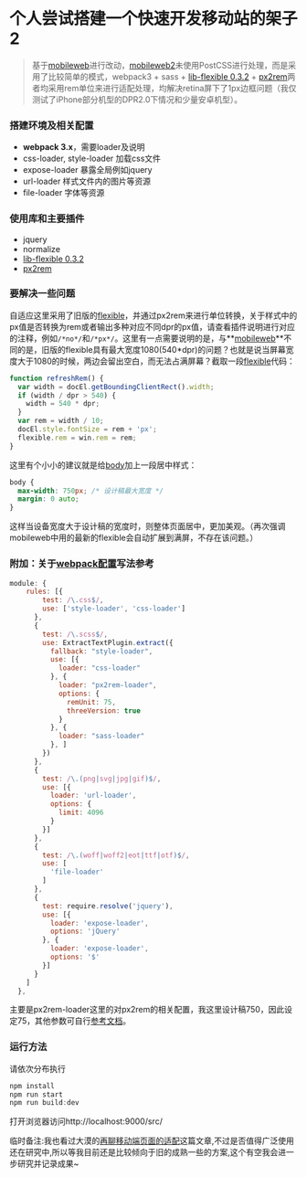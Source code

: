 # 个人尝试搭建一个快速开发移动站的架子2

> 基于[mobileweb](https://github.com/whidy/mobileweb)进行改动，[mobileweb2](https://github.com/whidy/mobileweb2)未使用PostCSS进行处理，而是采用了比较简单的模式，webpack3 + sass + [lib-flexible 0.3.2](https://github.com/amfe/lib-flexible/tree/master) + [px2rem](https://github.com/songsiqi/px2rem)两者均采用rem单位来进行适配处理，均解决retina屏下了1px边框问题（我仅测试了iPhone部分机型的DPR2.0下情况和少量安卓机型）。

### 搭建环境及相关配置

- **webpack 3.x**，需要loader及说明
- css-loader, style-loader 加载css文件
- expose-loader 暴露全局例如jquery
- url-loader 样式文件内的图片等资源
- file-loader 字体等资源

### 使用库和主要插件

- jquery
- normalize
- [lib-flexible 0.3.2](https://github.com/amfe/lib-flexible/tree/master)
- [px2rem](https://github.com/songsiqi/px2rem)

### 要解决一些问题

自适应这里采用了旧版的[flexible](https://github.com/whidy/mobileweb2/blob/master/src/script/flexible.js)，并通过px2rem来进行单位转换，关于样式中的px值是否转换为rem或者输出多种对应不同dpr的px值，请查看插件说明进行对应的注释，例如``/*no*/``和``/*px*/``。这里有一点需要说明的是，与**[mobileweb](https://github.com/whidy/mobileweb)**不同的是，旧版的flexible具有最大宽度1080(540*dpr)的问题？也就是说当屏幕宽度大于1080的时候，两边会留出空白，而无法占满屏幕？截取一段[flexible](https://github.com/whidy/mobileweb2/blob/master/src/script/flexible.js#L69)代码：

```javascript
function refreshRem() {
  var width = docEl.getBoundingClientRect().width;
  if (width / dpr > 540) {
    width = 540 * dpr;
  }
  var rem = width / 10;
  docEl.style.fontSize = rem + 'px';
  flexible.rem = win.rem = rem;
}
```

这里有个小小的建议就是给[body](https://github.com/whidy/mobileweb2/blob/a1faf0ac6dcb5b96130669b5c9e236a68b7d38ab/src/style/index.scss#L5)加上一段居中样式：

```css
body {
  max-width: 750px; /* 设计稿最大宽度 */
  margin: 0 auto;
}
```

这样当设备宽度大于设计稿的宽度时，则整体页面居中，更加美观。（再次强调mobileweb中用的最新的flexible会自动扩展到满屏，不存在该问题。）

### 附加：关于[webpack配置](https://github.com/whidy/mobileweb2/blob/master/webpack.dev.js)写法参考

```javascript
module: {
    rules: [{
        test: /\.css$/,
        use: ['style-loader', 'css-loader']
      },
      {
        test: /\.scss$/,
        use: ExtractTextPlugin.extract({
          fallback: "style-loader",
          use: [{
            loader: "css-loader"
          }, {
            loader: "px2rem-loader",
            options: {
              remUnit: 75,
              threeVersion: true
            }
          }, {
            loader: "sass-loader"
          }, ]
        })
      },
      {
        test: /\.(png|svg|jpg|gif)$/,
        use: [{
          loader: 'url-loader',
          options: {
            limit: 4096
          }
        }]
      },
      {
        test: /\.(woff|woff2|eot|ttf|otf)$/,
        use: [
          'file-loader'
        ]
      },
      {
        test: require.resolve('jquery'),
        use: [{
          loader: 'expose-loader',
          options: 'jQuery'
        }, {
          loader: 'expose-loader',
          options: '$'
        }]
      }
    ]
  },
```

主要是px2rem-loader这里的对px2rem的相关配置，我这里设计稿750，因此设定75，其他参数可自行[参考文档](https://github.com/songsiqi/px2rem)。

### 运行方法

请依次分布执行

```javascript
npm install
npm run start
npm run build:dev
```

打开浏览器访问http://localhost:9000/src/

临时备注:我也看过大漠的[再聊移动端页面的适配](http://www.w3cplus.com/css/vw-for-layout.html)这篇文章,不过是否值得广泛使用还在研究中,所以等我目前还是比较倾向于旧的成熟一些的方案,这个有空我会进一步研究并记录成果~
